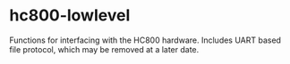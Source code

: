 # hc800-lowlevel

Functions for interfacing with the HC800 hardware. Includes UART based file protocol, which may be removed at a later date.
